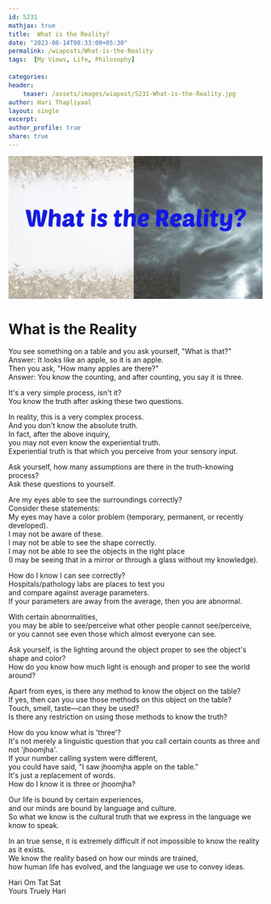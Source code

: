 ```yaml
---        
id: 5231        
mathjax: true        
title:  What is the Reality?          
date: "2023-08-14T08:33:00+05:30"        
permalink: /wiaposts/What-is-the-Reality      
tags:  [My Views, Life, Philosophy]         
        
categories:        
header:        
    teaser: /assets/images/wiapost/5231-What-is-the-Reality.jpg        
author: Hari Thapliyaal        
layout: single        
excerpt:        
author_profile: true        
share: true        
---        
```

        
![PWhat is the Reality?](/assets/images/wiapost/5231-What-is-the-Reality.jpg)             
        
# What is the Reality     

You see something on a table and you ask yourself, "What is that?"    
Answer: It looks like an apple, so it is an apple.    
Then you ask, "How many apples are there?"    
Answer: You know the counting, and after counting, you say it is three.    
    
It's a very simple process, isn't it?     
You know the truth after asking these two questions.    
    
In reality, this is a very complex process.     
And you don't know the absolute truth.    
In fact, after the above inquiry,    
you may not even know the experiential truth.    
Experiential truth is that which you perceive from your sensory input.    
    
Ask yourself, how many assumptions are there in the truth-knowing process?    
Ask these questions to yourself.    
    
Are my eyes able to see the surroundings correctly?    
Consider these statements:     
My eyes may have a color problem (temporary, permanent, or recently developed).     
I may not be aware of these.     
I may not be able to see the shape correctly.     
I may not be able to see the objects in the right place     
(I may be seeing that in a mirror or through a glass without my knowledge).    
    
How do I know I can see correctly?     
Hospitals/pathology labs are places to test you     
and compare against average parameters.     
If your parameters are away from the average, then you are abnormal.    
    
With certain abnormalities,     
you may be able to see/perceive what other people cannot see/perceive,     
or you cannot see even those which almost everyone can see.    
    
Ask yourself, is the lighting around the object proper to see the object's shape and color?     
How do you know how much light is enough and proper to see the world around?    
    
Apart from eyes, is there any method to know the object on the table?     
If yes, then can you use those methods on this object on the table?     
Touch, smell, taste—can they be used?     
Is there any restriction on using those methods to know the truth?    
    
How do you know what is 'three'?     
It's not merely a linguistic question that you call certain counts as three and not 'jhoomjha'.     
If your number calling system were different,     
you could have said, "I saw jhoomjha apple on the table."     
It's just a replacement of words.     
How do I know it is three or jhoomjha?    
    
Our life is bound by certain experiences,     
and our minds are bound by language and culture.     
So what we know is the cultural truth that we express in the language we know to speak.    
    
In an true sense, it is extremely difficult if not impossible to know the reality as it exists.     
We know the reality based on how our minds are trained,     
how human life has evolved, and the language we use to convey ideas.    
    
     
Hari Om Tat Sat   
Yours Truely Hari    